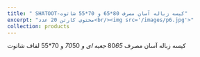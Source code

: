 ```yaml
---
title: " SHATOOT-کیسه زباله آسان مصرف 80*65 و 70*55 شاتوت"
excerpt: "محتوی کارتن 20 عدد<br/><img src='/images/p6.jpg'>"
collection: products
---
```


کیسه زباله آسان مصرف 80*65 جعبه ای و 70*50 و 70*55 لفاف شاتوت
